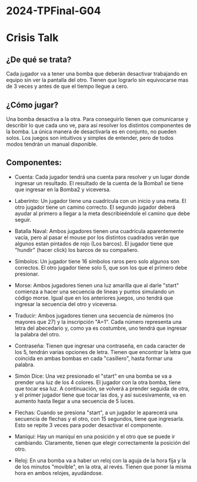 # 2024-TPFinal-G04

# Crisis Talk

## ¿De qué se trata?
Cada jugador va a tener una bomba que deberán desactivar trabajando en equipo sin ver la pantalla del otro. Tienen que lograrlo sin equivocarse mas de 3 veces y antes de que el tiempo llegue a cero.

## ¿Cómo jugar?
Una bomba desactiva a la otra. Para conseguirlo tienen que comunicarse y describir lo que cada uno ve, para así resolver los distintos componentes de la bomba. La única manera de desactivarla es en conjunto, no pueden solos. Los juegos son intuitivos y simples de entender, pero de todos modos tendrán un manual disponible.

## Componentes:
- Cuenta: Cada jugador tendrá una cuenta para resolver y un lugar donde ingresar un resultado. El resultado de la cuenta de la Bomba1 se tiene que ingresar en la Bomba2 y viceversa.
  
- Laberinto: Un jugador tiene una cuadrícula con un inicio y una meta. El otro jugador tiene un camino correcto. El segundo jugador deberá ayudar al primero a llegar a la meta describieéndole el camino que debe seguir.
- Batalla Naval: Ambos jugadores tienen una cuadrícula aparentemente vacía, pero al pasar el mouse por los distintos cuadrados verán que algunos estan pintados de rojo (Los barcos). El jugador tiene que "hundir" (hacer click) los barcos de su compañero.
- Símbolos: Un jugador tiene 16 símbolos raros pero solo algunos son correctos. El otro jugador tiene solo 5, que son los que el primero debe presionar.
- Morse: Ambos jugadores tienen una luz amarilla que al darle "start" comienza a hacer una secuencia de lineas y puntos simulando un código morse. Igual que en los anteriores juegos, uno tendrá que ingresar la secuencia del otro y viceversa.  
- Traducir: Ambos jugadores tienen una secuencia de números (no mayores que 27) y la inscripción "A=1". Cada número representa una letra del abecedario y, como ya es costumbre, uno tendrá que ingresar la palabra del otro.
- Contraseña: Tienen que ingresar una contraseña, en cada caracter de los 5, tendrán varias opciones de letra. Tienen que encontrar la letra que coincida en ambas bombas en cada "casillero", hasta formar una palabra.
- Simón Dice: Una vez presionado el "start" en una bomba se va a prender una luz de los 4 colores. El jugador con la otra bomba, tiene que tocar esa luz. A continuación, se volverá a prender seguida de otra, y el primer jugador tiene que tocar las dos, y así sucesivamente, va en aumento hasta llegar a una secuencia de 5 luces.
- Flechas: Cuando se presiona "start", a un jugador le aparecerá una secuencia de flechas y el otro, con 15 segundos, tiene que ingresarla. Esto se repite 3 veces para poder desactivar el componente.
- Maniquí: Hay un maniquí en una posición y el otro que se puede ir cambiando. Claramente, tienen que elegir correctamente la posición del otro.
- Reloj: En una bomba va a haber un reloj con la aguja de la hora fija y la de los minutos "movible", en la otra, al revés. Tienen que poner la misma hora en ambos relojes, ayudándose.




